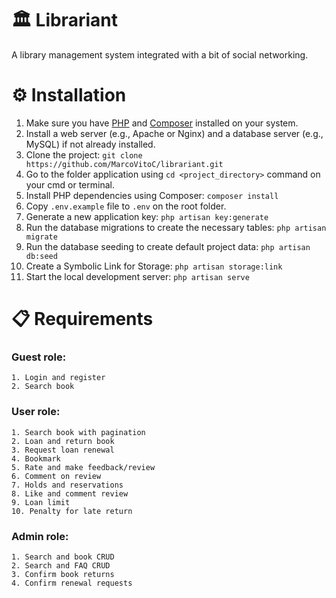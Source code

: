 # 🏛️ Librariant
A library management system integrated with a bit of social networking.

# ⚙️ Installation
1. Make sure you have <a href="https://www.php.net/" target="_blank">PHP</a> and <a href="https://getcomposer.org/" target="_blank">Composer</a> installed on your system.
2. Install a web server (e.g., Apache or Nginx) and a database server (e.g., MySQL) if not already installed.
3. Clone the project: `git clone https://github.com/MarcoVitoC/librariant.git`
4. Go to the folder application using `cd <project_directory>` command on your cmd or terminal.
5. Install PHP dependencies using Composer: `composer install`
6. Copy `.env.example` file to `.env` on the root folder.
7. Generate a new application key: `php artisan key:generate`
8. Run the database migrations to create the necessary tables: `php artisan migrate`
9. Run the database seeding to create default project data: `php artisan db:seed`
10. Create a Symbolic Link for Storage: `php artisan storage:link`
11. Start the local development server: `php artisan serve`

# 📋 Requirements
### Guest role:
    1. Login and register
    2. Search book
### User role:
    1. Search book with pagination
    2. Loan and return book
    3. Request loan renewal
    4. Bookmark
    5. Rate and make feedback/review
    6. Comment on review
    7. Holds and reservations
    8. Like and comment review
    9. Loan limit
    10. Penalty for late return
### Admin role:
    1. Search and book CRUD
    2. Search and FAQ CRUD
    3. Confirm book returns
    4. Confirm renewal requests
